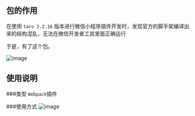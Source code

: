 ## 包的作用
在使用 `taro 2.2.16` 版本进行微信小程序插件开发时，发现官方的脚手架编译出来的结构混乱，无法在微信开发者工具里面正确运行

于是，有了这个包。

![image](https://s3.us-west-2.amazonaws.com/secure.notion-static.com/dcbc2f3b-b032-42f1-be2c-647fcf7eb363/Untitled.png?X-Amz-Algorithm=AWS4-HMAC-SHA256&X-Amz-Credential=AKIAT73L2G45O3KS52Y5%2F20210226%2Fus-west-2%2Fs3%2Faws4_request&X-Amz-Date=20210226T133547Z&X-Amz-Expires=86400&X-Amz-Signature=cff6bfa3d11ca977f744038091e0331afbfa995f58bd317fdd838980be0aa734&X-Amz-SignedHeaders=host&response-content-disposition=filename%20%3D%22Untitled.png%22)

## 使用说明

###类型
`Webpack`插件

###使用方式
![image](https://s3.us-west-2.amazonaws.com/secure.notion-static.com/4fe799be-931e-4522-8b4d-736dc6941211/carbon_%2817%29.png?X-Amz-Algorithm=AWS4-HMAC-SHA256&X-Amz-Credential=AKIAT73L2G45O3KS52Y5%2F20210226%2Fus-west-2%2Fs3%2Faws4_request&X-Amz-Date=20210226T135735Z&X-Amz-Expires=86400&X-Amz-Signature=96fdb25fa391e9f8e16a11b2ac94a43a7d3eb3b38abc88fe015093173ef426c9&X-Amz-SignedHeaders=host&response-content-disposition=filename%20%3D%22carbon_%2817%29.png%22)
